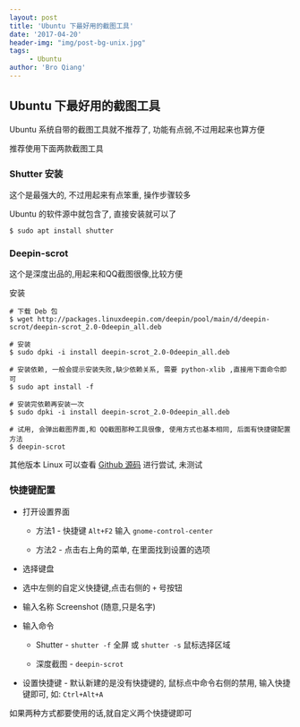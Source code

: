 ```yaml
---
layout: post
title: 'Ubuntu 下最好用的截图工具'
date: '2017-04-20'
header-img: "img/post-bg-unix.jpg"
tags:
     - Ubuntu
author: 'Bro Qiang'
---
```


## Ubuntu 下最好用的截图工具

Ubuntu 系统自带的截图工具就不推荐了, 功能有点弱,不过用起来也算方便

推荐使用下面两款截图工具


### Shutter 安装

这个是最强大的, 不过用起来有点笨重, 操作步骤较多

Ubuntu 的软件源中就包含了, 直接安装就可以了

```shell
$ sudo apt install shutter
```


### Deepin-scrot

这个是深度出品的,用起来和QQ截图很像,比较方便

安装

```shell
# 下载 Deb 包
$ wget http://packages.linuxdeepin.com/deepin/pool/main/d/deepin-scrot/deepin-scrot_2.0-0deepin_all.deb

# 安装
$ sudo dpki -i install deepin-scrot_2.0-0deepin_all.deb

# 安装依赖, 一般会提示安装失败,缺少依赖关系, 需要 python-xlib ,直接用下面命令即可
$ sudo apt install -f

# 安装完依赖再安装一次 
$ sudo dpki -i install deepin-scrot_2.0-0deepin_all.deb

# 试用, 会弹出截图界面,和 QQ截图那种工具很像, 使用方式也基本相同, 后面有快捷键配置方法
$ deepin-scrot
```

其他版本 Linux 可以查看 [Github 源码](https://github.com/linuxdeepin-packages/deepin-scrot.git) 进行尝试, 未测试


### 快捷键配置

- 打开设置界面

    - 方法1 - 快捷键 `Alt+F2` 输入 `gnome-control-center`

    - 方法2 - 点击右上角的菜单, 在里面找到设置的选项

- 选择键盘

- 选中左侧的自定义快捷键,点击右侧的 `+` 号按钮

- 输入名称 Screenshot (随意,只是名字)

- 输入命令

    - Shutter - `shutter -f` 全屏 或 `shutter -s` 鼠标选择区域

    - 深度截图 - `deepin-scrot`

- 设置快捷键 - 默认新建的是没有快捷键的, 鼠标点中命令右侧的禁用, 输入快捷键即可, 如: `Ctrl+Alt+A`

如果两种方式都要使用的话,就自定义两个快捷键即可

